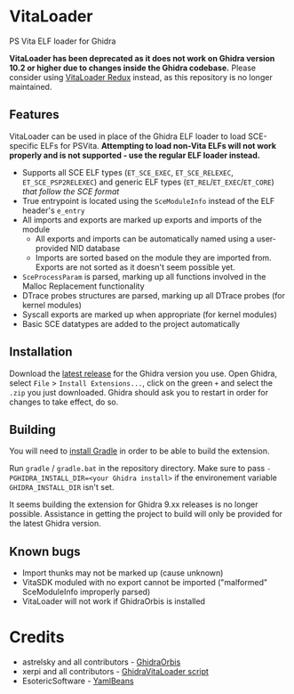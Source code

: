 # VitaLoader
PS Vita ELF loader for Ghidra

**VitaLoader has been deprecated as it does not work on Ghidra version 10.2 or higher due to changes inside the Ghidra codebase.**
Please consider using [VitaLoader Redux](https://github.com/CreepNT/VitaLoaderRedux) instead, as this repository is no longer maintained.

## Features
VitaLoader can be used in place of the Ghidra ELF loader to load SCE-specific ELFs for PSVita. **Attempting to load non-Vita ELFs will not work properly and is not supported - use the regular ELF loader instead.**
 * Supports all SCE ELF types (`ET_SCE_EXEC`, `ET_SCE_RELEXEC`, `ET_SCE_PSP2RELEXEC`) and generic ELF types (`ET_REL`/`ET_EXEC`/`ET_CORE`) *that follow the SCE format*
 * True entrypoint is located using the `SceModuleInfo` instead of the ELF header's `e_entry`
 * All imports and exports are marked up exports and imports of the module
   * All exports and imports can be automatically named using a user-provided NID database
   * Imports are sorted based on the module they are imported from. Exports are not sorted as it doesn't seem possible yet.
 * `SceProcessParam` is parsed, marking up all functions involved in the Malloc Replacement functionality
 * DTrace probes structures are parsed, marking up all DTrace probes (for kernel modules)
 * Syscall exports are marked up when appropriate (for kernel modules)
 * Basic SCE datatypes are added to the project automatically

## Installation
Download the [latest release](https://github.com/CreepNT/VitaLoader/releases) for the Ghidra version you use.
Open Ghidra, select `File` > `Install Extensions...`, click on the green `+` and select the `.zip` you just downloaded.
Ghidra should ask you to restart in order for changes to take effect, do so.

## Building
You will need to [install  Gradle](https://gradle.org/install/) in order to be able to build the extension.

Run `gradle` / `gradle.bat` in the repository directory.
Make sure to pass `-PGHIDRA_INSTALL_DIR=<your Ghidra install>` if the environement variable `GHIDRA_INSTALL_DIR` isn't set.

It seems building the extension for Ghidra 9.xx releases is no longer possible. Assistance in getting the project to build will only be provided for the latest Ghidra version.

## Known bugs
* Import thunks may not be marked up (cause unknown)
* VitaSDK moduled with no export cannot be imported ("malformed" SceModuleInfo improperly parsed)
* VitaLoader will not work if GhidraOrbis is installed

# Credits
* astrelsky and all contributors - [GhidraOrbis](https://github.com/astrelsky/GhidraOrbis)
* xerpi and all contributors - [GhidraVitaLoader script](https://github.com/xerpi/GhidraVitaLoader)
* EsotericSoftware - [YamlBeans](https://github.com/EsotericSoftware/yamlbeans)
